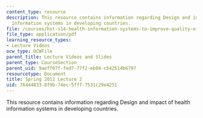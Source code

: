 ```yaml
---
content_type: resource
description: This resource contains information regarding Design and impact of health
  information systems in developing countries.
file: /courses/hst-s14-health-information-systems-to-improve-quality-of-care-in-resource-poor-settings-spring-2012/764448338f9b74ec5fff7531c29e4251_MITHST_S14S12_lec02_1102.pdf
file_type: application/pdf
learning_resource_types:
- Lecture Videos
ocw_type: OCWFile
parent_title: Lecture Videos and Slides
parent_type: CourseSection
parent_uid: 9aeff07f-fed7-77f2-eb04-c542514b6797
resourcetype: Document
title: Spring 2011 Lecture 2
uid: 76444833-8f9b-74ec-5fff-7531c29e4251
---
```

This resource contains information regarding Design and impact of health information systems in developing countries.

